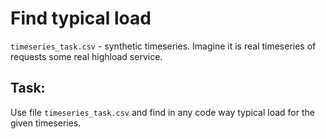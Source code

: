 # Find typical load

`timeseries_task.csv` - synthetic timeseries.
Imagine it is real timeseries of requests some real highload service.

## Task:
Use file `timeseries_task.csv` and find in any code way typical load for the given timeseries.

